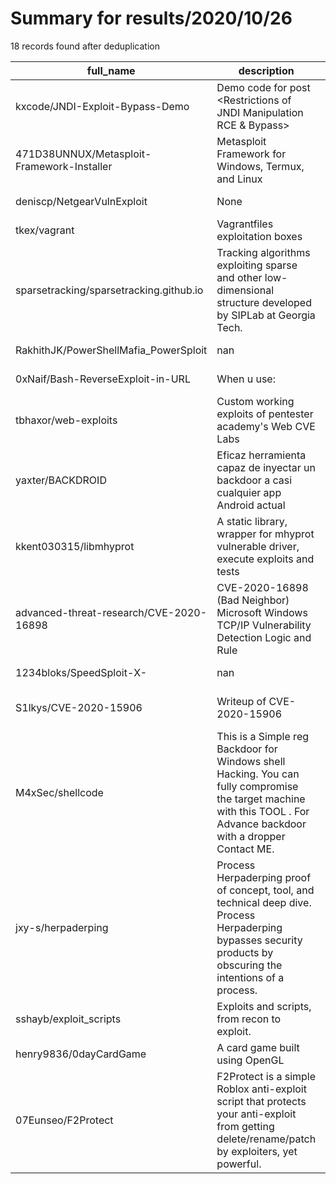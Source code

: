 
# Summary for results/2020/10/26
    
18 records found after deduplication

| full_name | description | html_url | matched_list | matched_count | pushed_at | size | stargazers_count | language | forks_count | vul_ids |
|--------------------------------------------|-----------------------------------------------------------------------------------------------------------------------------------------------------------------------|---------------------------------------------------------------|----------------------------------|-----------------|---------------------------|--------|--------------------|------------|---------------|--------------------|
| kxcode/JNDI-Exploit-Bypass-Demo | Demo code for post <Restrictions of JNDI Manipulation RCE & Bypass> | https://github.com/kxcode/JNDI-Exploit-Bypass-Demo | ['exploit', 'rce'] | 2 | 2020-10-26 08:08:15+00:00 | 11 | 134 | Java | 27 | [] |
| 471D38UNNUX/Metasploit-Framework-Installer | Metasploit Framework for Windows, Termux, and Linux | https://github.com/471D38UNNUX/Metasploit-Framework-Installer | ['metasploit module OR payload'] | 1 | 2020-10-26 22:46:42+00:00 | 278 | 16 | Shell | 0 | [] |
| deniscp/NetgearVulnExploit | None | https://github.com/deniscp/NetgearVulnExploit | ['exploit'] | 1 | 2020-10-26 16:32:46+00:00 | 55 | 0 | Python | 0 | [] |
| tkex/vagrant | Vagrantfiles exploitation boxes | https://github.com/tkex/vagrant | ['exploit'] | 1 | 2020-10-26 15:57:20+00:00 | 2 | 0 | Ruby | 0 | [] |
| sparsetracking/sparsetracking.github.io | Tracking algorithms exploiting sparse and other low-dimensional structure developed by SIPLab at Georgia Tech. | https://github.com/sparsetracking/sparsetracking.github.io | ['exploit'] | 1 | 2020-10-26 12:27:39+00:00 | 0 | 0 | | 0 | [] |
| RakhithJK/PowerShellMafia_PowerSploit | nan | https://github.com/RakhithJK/PowerShellMafia_PowerSploit | ['sploit'] | 1 | 2020-10-26 09:08:23+00:00 | 8489 | 0 | PowerShell | 0 | [] |
| 0xNaif/Bash-ReverseExploit-in-URL | When u use: <?php echo"Naif Says \n"; system($_GET["cmd"]) ?> | https://github.com/0xNaif/Bash-ReverseExploit-in-URL | ['exploit'] | 1 | 2020-10-26 13:53:14+00:00 | 1 | 0 | | 0 | [] |
| tbhaxor/web-exploits | Custom working exploits of pentester academy's Web CVE Labs | https://github.com/tbhaxor/web-exploits | ['exploit'] | 1 | 2020-10-26 18:02:16+00:00 | 26 | 2 | Python | 0 | [] |
| yaxter/BACKDROID | Eficaz herramienta capaz de inyectar un backdoor a casi cualquier app Android actual | https://github.com/yaxter/BACKDROID | ['metasploit module OR payload'] | 1 | 2020-10-26 02:47:46+00:00 | 17068 | 20 | Shell | 9 | [] |
| kkent030315/libmhyprot | A static library, wrapper for mhyprot vulnerable driver, execute exploits and tests | https://github.com/kkent030315/libmhyprot | ['exploit'] | 1 | 2020-10-26 10:37:08+00:00 | 2277 | 20 | C++ | 9 | [] |
| advanced-threat-research/CVE-2020-16898 | CVE-2020-16898 (Bad Neighbor) Microsoft Windows TCP/IP Vulnerability Detection Logic and Rule | https://github.com/advanced-threat-research/CVE-2020-16898 | ['cve-2', 'rce'] | 2 | 2020-10-26 10:15:32+00:00 | 40 | 205 | Lua | 30 | ['CVE-2020-16898'] |
| 1234bloks/SpeedSploit-X- | nan | https://github.com/1234bloks/SpeedSploit-X- | ['sploit'] | 1 | 2020-10-26 13:35:27+00:00 | 28485 | 0 | | 1 | [] |
| S1lkys/CVE-2020-15906 | Writeup of CVE-2020-15906 | https://github.com/S1lkys/CVE-2020-15906 | ['cve-2', 'exploit'] | 2 | 2020-10-26 22:01:33+00:00 | 365 | 44 | Python | 8 | ['CVE-2020-15906'] |
| M4xSec/shellcode | This is a Simple reg Backdoor for Windows shell Hacking. You can fully compromise the target machine with this TOOL . For Advance backdoor with a dropper Contact ME. | https://github.com/M4xSec/shellcode | ['shellcode'] | 1 | 2020-10-26 10:52:06+00:00 | 13767 | 5 | Shell | 4 | [] |
| jxy-s/herpaderping | Process Herpaderping proof of concept, tool, and technical deep dive. Process Herpaderping bypasses security products by obscuring the intentions of a process. | https://github.com/jxy-s/herpaderping | ['exploit'] | 1 | 2020-10-26 17:37:52+00:00 | 24041 | 710 | C++ | 152 | [] |
| sshayb/exploit_scripts | Exploits and scripts, from recon to exploit. | https://github.com/sshayb/exploit_scripts | ['exploit'] | 1 | 2020-10-26 01:38:26+00:00 | 2616 | 2 | Python | 0 | [] |
| henry9836/0dayCardGame | A card game built using OpenGL | https://github.com/henry9836/0dayCardGame | ['0day'] | 1 | 2020-10-26 00:02:02+00:00 | 67267 | 0 | C | 0 | [] |
| 07Eunseo/F2Protect | F2Protect is a simple Roblox anti-exploit script that protects your anti-exploit from getting delete/rename/patch by exploiters, yet powerful. | https://github.com/07Eunseo/F2Protect | ['exploit'] | 1 | 2020-10-26 05:40:08+00:00 | 2 | 0 | | 0 | [] |
